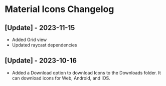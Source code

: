 # Material Icons Changelog

## [Update] - 2023-11-15

- Added Grid view
- Updated raycast dependencies

## [Update] - 2023-10-16

- Added a Download option to download Icons to the Downloads folder. It can download icons for Web, Android, and IOS.
